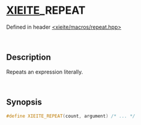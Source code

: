 # [XIEITE](../../macros.md)\_REPEAT
Defined in header [<xieite/macros/repeat.hpp>](../../../include/xieite/macros/repeat.hpp)

&nbsp;

## Description
Repeats an expression literally.

&nbsp;

## Synopsis
```cpp
#define XIEITE_REPEAT(count, argument) /* ... */
```
